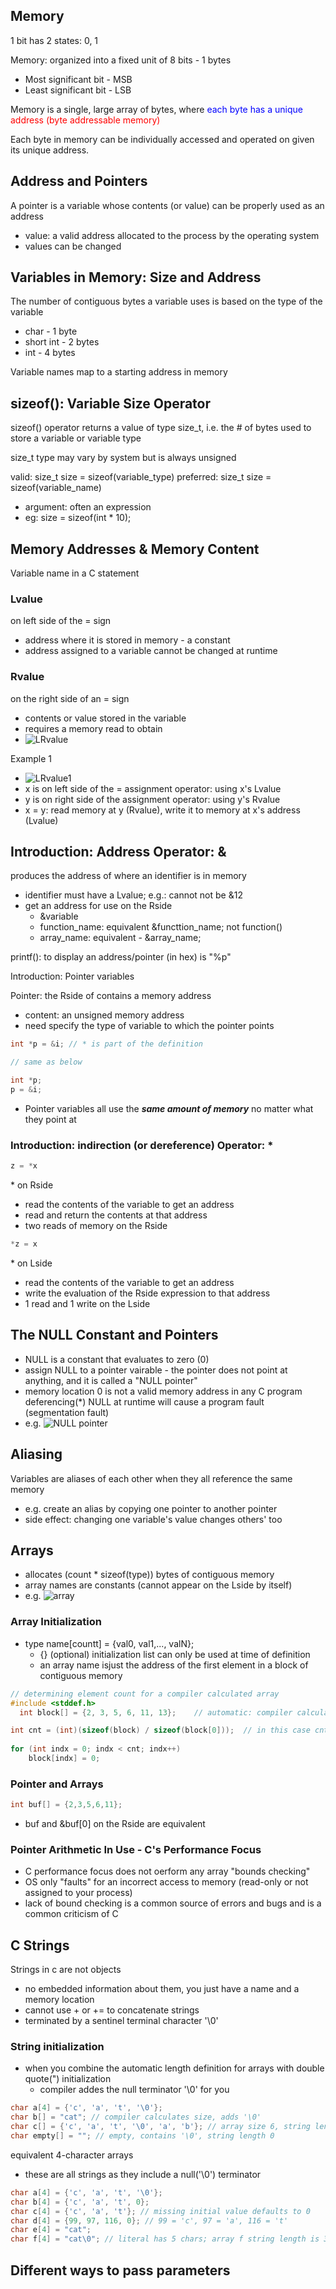 ## Memory

1 bit has 2 states: 0, 1

Memory: organized into a fixed unit of 8 bits - 1 bytes
  - Most significant bit - MSB
  - Least significant bit - LSB

Memory is a single, large array of bytes, where <span style = "color:blue">each byte has a unique</span> <span style = "color:red">address (byte addressable memory)</span>

Each byte in memory can be individually accessed and operated on given its unique address.

## Address and Pointers

A pointer is a variable whose contents (or value) can be properly used as an address
  - value: a valid address allocated to the process by the operating system
  - values can be changed

## Variables in Memory: Size and Address

The number of contiguous bytes a variable uses is based on the type of the variable
  - char - 1 byte
  - short int - 2 bytes
  - int - 4 bytes

Variable names map to a starting address in memory

## sizeof(): Variable Size Operator

sizeof() operator returns a value of type size_t, i.e. the # of bytes used to store a variable or variable type

size_t type may vary by system but is always unsigned

valid: size_t size = sizeof(variable_type)
preferred: size_t size = sizeof(variable_name)
  - argument: often an expression
  - eg: size = sizeof(int * 10);

## Memory Addresses & Memory Content

Variable name in a C statement

### Lvalue
on left side of the = sign
- address where it is stored in memory - a constant
- address assigned to a variable cannot be changed at runtime

### Rvalue
on the right side of an = sign
- contents or value stored in the variable 
- requires a memory read to obtain
- ![LRvalue](/images/C2-0.png)

Example 1
- ![LRvalue1](/images/C2-1.png)
- x is on left side of the = assignment operator: using x's Lvalue
- y is on right side of the assignment operator: using y's Rvalue
- x = y: read memory at y (Rvalue), write it to memory at x's address (Lvalue)

## Introduction: Address Operator: &

produces the address of where an identifier is in memory
- identifier must have a Lvalue; e.g.: cannot not be &12
- get an address for use on the Rside
  - &variable
  - function_name: equivalent &functtion_name; not function()
  - array_name: equivalent - &array_name;

printf(): to display an address/pointer (in hex) is "%p"

Introduction: Pointer variables

Pointer: the Rside of contains a memory address
- content: an unsigned memory address
- need specify the type of variable to which the pointer points

```c
int *p = &i; // * is part of the definition

// same as below

int *p;
p = &i;
```

- Pointer variables all use the ***same amount of memory*** no matter what they point at

### Introduction: indirection (or dereference) Operator: *

```c
z = *x
```
\* on Rside
 - read the contents of the variable to get an address
 - read and return the contents at that address
 - two reads of memory on the Rside

```c
*z = x
```
\* on Lside
 - read the contents of the variable to get an address
 - write the evaluation of the Rside expression to that address 
 - 1 read and 1 write on the Lside

## The NULL Constant and Pointers

- NULL is a constant that evaluates to zero (0)
- assign NULL to a pointer vairable - the pointer does not point at anything, and it is called a "NULL pointer"
- memory location 0 is not a valid memory address in any C program
deferencing(*) NULL at runtime will cause a program fault (segmentation fault)
- e.g. 
![NULL pointer](/images/C2-2.png)

## Aliasing

Variables are aliases of each other when they all reference the same memory
- e.g. create an alias by copying one pointer to another pointer
- side effect: changing one variable's value changes others' too

## Arrays

- allocates (count * sizeof(type)) bytes of contiguous memory
- array names are constants (cannot appear on the Lside by itself)
- e.g. 
![array](/images/C2-3.png)

### Array Initialization

- type name[countt] = {val0, val1,..., valN};
  - {} (optional) initialization list can only be used at time of definition
  - an array name isjust the address of the first element in a block of contiguous memory

```c
// determining element count for a compiler calculated array
#include <stddef.h>
  int block[] = {2, 3, 5, 6, 11, 13};    // automatic: compiler calculates array size

int cnt = (int)(sizeof(block) / sizeof(block[0])); 	// in this case cnt = 6
   
for (int indx = 0; indx < cnt; indx++)
	block[indx] = 0;
```

### Pointer and Arrays 

```c
int buf[] = {2,3,5,6,11};
```

- buf and &buf[0] on the Rside are equivalent

### Pointer Arithmetic In Use - C's Performance Focus

- C performance focus does not oerform any array "bounds checking"
- OS only "faults" for an incorrect access to memory (read-only or not assigned to your process)
- lack of bound checking is a common source of errors and bugs and is a common criticism of C

## C Strings

Strings in c are not objects
  - no embedded information about them, you just have a name and a memory location
  - cannot use + or += to concatenate strings
  - terminated by a sentinel terminal character '\0'

### String initialization

- when you combine the automatic length definition for arrays with double quote(") initialization
  - compiler addes the null terminator '\0' for you

```c
char a[4] = {'c', 'a', 't', '\0'}; 
char b[] = "cat"; // compiler calculates size, adds '\0'
char c[] = {'c', 'a', 't', '\0', 'a', 'b'}; // array size 6, string length 3
char empty[] = ""; // empty, contains '\0', string length 0
```

equivalent 4-character arrays
- these are all strings as they include a null('\0') terminator

```c
char a[4] = {'c', 'a', 't', '\0'};
char b[4] = {'c', 'a', 't', 0};
char c[4] = {'c', 'a', 't'}; // missing initial value defaults to 0
char d[4] = {99, 97, 116, 0}; // 99 = 'c', 97 = 'a', 116 = 't'
char e[4] = "cat";
char f[4] = "cat\0"; // literal has 5 chars; array f string length is 3
```

## Different ways to pass parameters

